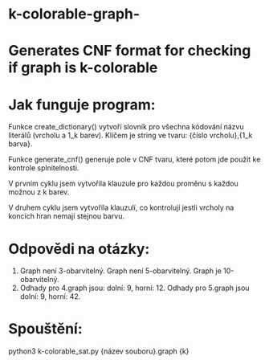 # k-colorable-graph-
# Generates CNF format for checking if graph is k-colorable


# Jak funguje program:

Funkce create_dictionary() vytvoří slovník pro všechna kódování názvu literálů (vrcholu a 1_k barev). Klíčem je string ve tvaru: {číslo vrcholu},{1_k barva}.

Funkce generate_cnf() generuje pole v CNF tvaru, které potom jde použit ke kontrole splnitelnosti. 

V prvním cyklu jsem vytvořila klauzule pro každou proměnu s každou možnou z k barev.

V druhem cyklu jsem vytvořila klauzulí, co kontrolují jestli vrcholy na koncích hran nemají stejnou barvu. 

# Odpovědi na otázky: 

 1. Graph není 3-obarvitelný. Graph není 5-obarvitelný. Graph je 10-obarvitelný.
 2. Odhady pro 4.graph jsou: dolní: 9, horní: 12. Odhady pro 5.graph jsou dolní: 9, horní: 42. 

# Spouštění: 
  python3 k-colorable_sat.py {název souboru}.graph {k}
